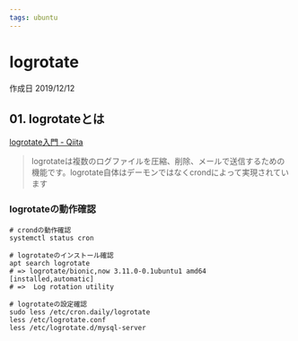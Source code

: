 ```yaml
---
tags: ubuntu
---
```


# logrotate

作成日 2019/12/12

## 01. logrotateとは

[logrotate入門 \- Qiita](https://qiita.com/zom/items/c72c7bac63462225971b)

> logrotateは複数のログファイルを圧縮、削除、メールで送信するための機能です。logrotate自体はデーモンではなくcrondによって実現されています

### logrotateの動作確認

```bash=
# crondの動作確認
systemctl status cron

# logrotateのインストール確認
apt search logrotate
# => logrotate/bionic,now 3.11.0-0.1ubuntu1 amd64 [installed,automatic]
# =>  Log rotation utility

# logrotateの設定確認
sudo less /etc/cron.daily/logrotate
less /etc/logrotate.conf
less /etc/logrotate.d/mysql-server

```





